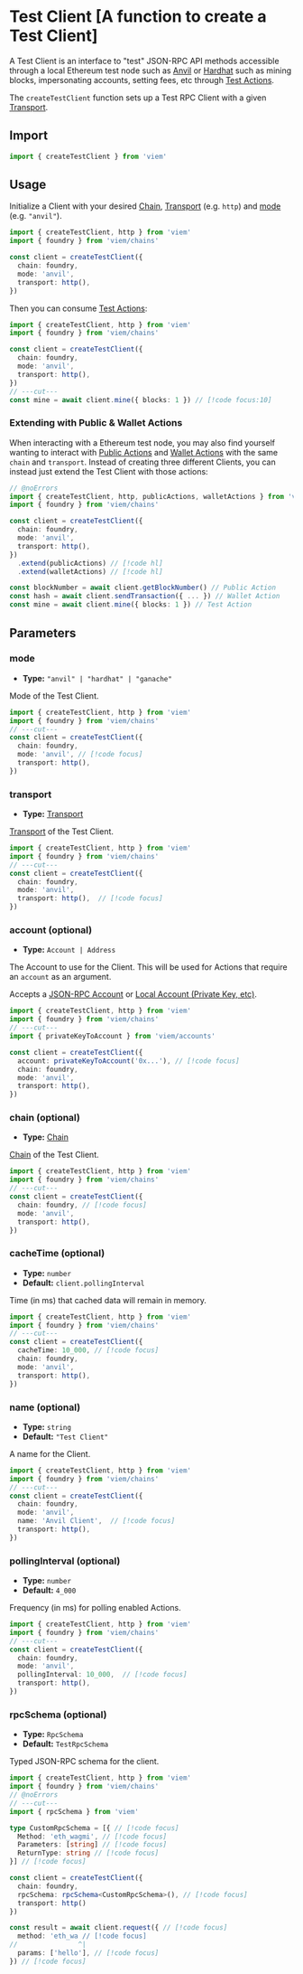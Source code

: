 # Test Client [A function to create a Test Client]

A Test Client is an interface to "test" JSON-RPC API methods accessible through a local Ethereum test node such as [Anvil](https://book.getfoundry.sh/anvil/) or [Hardhat](https://hardhat.org/) such as mining blocks, impersonating accounts, setting fees, etc through [Test Actions](/docs/actions/test/introduction).

The `createTestClient` function sets up a Test RPC Client with a given [Transport](/docs/clients/intro).

## Import

```ts twoslash
import { createTestClient } from 'viem'
```

## Usage

Initialize a Client with your desired [Chain](/docs/chains/introduction), [Transport](/docs/clients/intro) (e.g. `http`) and [mode](#mode) (e.g. `"anvil"`).

```ts twoslash
import { createTestClient, http } from 'viem'
import { foundry } from 'viem/chains'

const client = createTestClient({
  chain: foundry,
  mode: 'anvil',
  transport: http(), 
})
```

Then you can consume [Test Actions](/docs/actions/test/introduction):

```ts twoslash
import { createTestClient, http } from 'viem'
import { foundry } from 'viem/chains'

const client = createTestClient({
  chain: foundry,
  mode: 'anvil',
  transport: http(), 
})
// ---cut---
const mine = await client.mine({ blocks: 1 }) // [!code focus:10]
```

### Extending with Public & Wallet Actions

When interacting with a Ethereum test node, you may also find yourself wanting to interact with [Public Actions](/docs/actions/public/introduction) and [Wallet Actions](/docs/actions/wallet/introduction) with the same `chain` and `transport`. Instead of creating three different Clients, you can instead just extend the Test Client with those actions:

```ts twoslash
// @noErrors
import { createTestClient, http, publicActions, walletActions } from 'viem'
import { foundry } from 'viem/chains'

const client = createTestClient({
  chain: foundry,
  mode: 'anvil',
  transport: http(), 
})
  .extend(publicActions) // [!code hl]
  .extend(walletActions) // [!code hl]

const blockNumber = await client.getBlockNumber() // Public Action
const hash = await client.sendTransaction({ ... }) // Wallet Action
const mine = await client.mine({ blocks: 1 }) // Test Action
```

## Parameters

### mode

- **Type:** `"anvil" | "hardhat" | "ganache"`

Mode of the Test Client.

```ts twoslash
import { createTestClient, http } from 'viem'
import { foundry } from 'viem/chains'
// ---cut---
const client = createTestClient({
  chain: foundry,
  mode: 'anvil', // [!code focus]
  transport: http(), 
})
```

### transport

- **Type:** [Transport](/docs/glossary/types#transport)

[Transport](/docs/clients/intro) of the Test Client.

```ts twoslash
import { createTestClient, http } from 'viem'
import { foundry } from 'viem/chains'
// ---cut---
const client = createTestClient({
  chain: foundry,
  mode: 'anvil', 
  transport: http(),  // [!code focus]
})
```

### account (optional)

- **Type:** `Account | Address`

The Account to use for the Client. This will be used for Actions that require an `account` as an argument.

Accepts a [JSON-RPC Account](/docs/accounts/jsonRpc) or [Local Account (Private Key, etc)](/docs/accounts/privateKey).

```ts twoslash
import { createTestClient, http } from 'viem'
import { foundry } from 'viem/chains'
// ---cut---
import { privateKeyToAccount } from 'viem/accounts'

const client = createTestClient({
  account: privateKeyToAccount('0x...'), // [!code focus]
  chain: foundry,
  mode: 'anvil',
  transport: http(),
})
```

### chain (optional)

- **Type:** [Chain](/docs/glossary/types#chain)

[Chain](/docs/chains/introduction) of the Test Client.

```ts twoslash
import { createTestClient, http } from 'viem'
import { foundry } from 'viem/chains'
// ---cut---
const client = createTestClient({
  chain: foundry, // [!code focus]
  mode: 'anvil',
  transport: http(), 
})
```

### cacheTime (optional)

- **Type:** `number`
- **Default:** `client.pollingInterval`

Time (in ms) that cached data will remain in memory.

```ts twoslash
import { createTestClient, http } from 'viem'
import { foundry } from 'viem/chains'
// ---cut---
const client = createTestClient({
  cacheTime: 10_000, // [!code focus]
  chain: foundry,
  mode: 'anvil',
  transport: http(),
})
```

### name (optional)

- **Type:** `string`
- **Default:** `"Test Client"`

A name for the Client.

```ts twoslash
import { createTestClient, http } from 'viem'
import { foundry } from 'viem/chains'
// ---cut---
const client = createTestClient({
  chain: foundry,
  mode: 'anvil', 
  name: 'Anvil Client',  // [!code focus]
  transport: http(),
})
```

### pollingInterval (optional)

- **Type:** `number`
- **Default:** `4_000`

Frequency (in ms) for polling enabled Actions.

```ts twoslash
import { createTestClient, http } from 'viem'
import { foundry } from 'viem/chains'
// ---cut---
const client = createTestClient({
  chain: foundry,
  mode: 'anvil', 
  pollingInterval: 10_000,  // [!code focus]
  transport: http(),
})
```

### rpcSchema (optional)

- **Type:** `RpcSchema`
- **Default:** `TestRpcSchema`

Typed JSON-RPC schema for the client.

```ts twoslash
import { createTestClient, http } from 'viem'
import { foundry } from 'viem/chains'
// @noErrors
// ---cut---
import { rpcSchema } from 'viem'

type CustomRpcSchema = [{ // [!code focus]
  Method: 'eth_wagmi', // [!code focus]
  Parameters: [string] // [!code focus]
  ReturnType: string // [!code focus]
}] // [!code focus]

const client = createTestClient({
  chain: foundry,
  rpcSchema: rpcSchema<CustomRpcSchema>(), // [!code focus]
  transport: http()
})

const result = await client.request({ // [!code focus]
  method: 'eth_wa // [!code focus] 
//               ^|
  params: ['hello'], // [!code focus]
}) // [!code focus]
```
